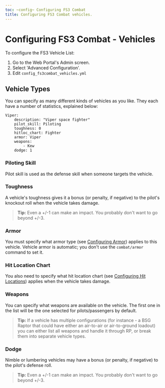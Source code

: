 ```yaml
---
toc: ~config~ Configuring FS3 Combat
title: Configuring FS3 Combat vehicles.
---
```

# Configuring FS3 Combat - Vehicles

To configure the FS3 Vehicle List:

1. Go to the Web Portal's Admin screen.
2. Select 'Advanced Configuration'.
3. Edit `config_fs3combat_vehicles.yml`

## Vehicle Types

You can specify as many different kinds of vehicles as you like.  They each have a number of statistics, explained below:

    Viper:
        description: "Viper space fighter"
        pilot_skill: Piloting
        toughness: 0
        hitloc_chart: Fighter
        armor: Viper
        weapons:
            - Kew
        dodge: 1

### Piloting Skill

Pilot skill is used as the defense skill when someone targets the vehicle.

### Toughness

A vehicle's toughness gives it a bonus (or penalty, if negative) to the pilot's knockout roll when the vehicle takes damage.

> **Tip:** Even a +/-1 can make an impact.  You probably don't want to go beyond +/-3.

### Armor

You must specify what armor type (see [Configuring Armor](/tutorials/config/fs3combat_armor)) applies to this vehicle.  Vehicle armor is automatic; you don't use the `combat/armor` command to set it.

### Hit Location Chart

You also need to specify what hit location chart (see [Configuring Hit Locations](/tutorials/config/fs3combat_hitloc)) applies when the vehicle takes damage.

### Weapons

You can specify what weapons are available on the vehicle.  The first one in the list will be the one selected for pilots/passengers by default.

> **Tip:** If a vehicle has multiple configurations (for instance - a BSG Raptor that could have either an air-to-air or air-to-ground loadout) you can either list all weapons and handle it through RP, or break them into separate vehicle types.

### Dodge

Nimble or lumbering vehicles may have a bonus (or penalty, if negative) to the pilot's defense roll.

> **Tip:** Even a +/-1 can make an impact.  You probably don't want to go beyond +/-3.
